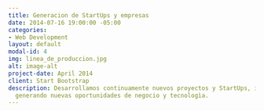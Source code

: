 ```yaml
---
title: Generacion de StartUps y empresas
date: 2014-07-16 19:00:00 -05:00
categories:
- Web Development
layout: default
modal-id: 4
img: linea_de_produccion.jpg
alt: image-alt
project-date: April 2014
client: Start Bootstrap
description: Desarrollamos continuamente nuevos proyectos y StartUps, innovando y
  generando nuevas oportunidades de negocio y tecnologìa.  
---
```


